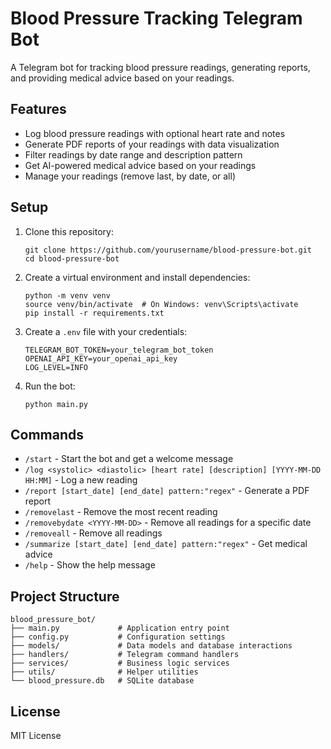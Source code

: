 # Blood Pressure Tracking Telegram Bot

A Telegram bot for tracking blood pressure readings, generating reports, and providing medical advice based on your readings.

## Features

- Log blood pressure readings with optional heart rate and notes
- Generate PDF reports of your readings with data visualization
- Filter readings by date range and description pattern
- Get AI-powered medical advice based on your readings
- Manage your readings (remove last, by date, or all)

## Setup

1. Clone this repository:
   ```
   git clone https://github.com/yourusername/blood-pressure-bot.git
   cd blood-pressure-bot
   ```

2. Create a virtual environment and install dependencies:
   ```
   python -m venv venv
   source venv/bin/activate  # On Windows: venv\Scripts\activate
   pip install -r requirements.txt
   ```

3. Create a `.env` file with your credentials:
   ```
   TELEGRAM_BOT_TOKEN=your_telegram_bot_token
   OPENAI_API_KEY=your_openai_api_key
   LOG_LEVEL=INFO
   ```

4. Run the bot:
   ```
   python main.py
   ```

## Commands

- `/start` - Start the bot and get a welcome message
- `/log <systolic> <diastolic> [heart rate] [description] [YYYY-MM-DD HH:MM]` - Log a new reading
- `/report [start_date] [end_date] pattern:"regex"` - Generate a PDF report
- `/removelast` - Remove the most recent reading
- `/removebydate <YYYY-MM-DD>` - Remove all readings for a specific date
- `/removeall` - Remove all readings
- `/summarize [start_date] [end_date] pattern:"regex"` - Get medical advice
- `/help` - Show the help message

## Project Structure

```
blood_pressure_bot/
├── main.py             # Application entry point
├── config.py           # Configuration settings
├── models/             # Data models and database interactions
├── handlers/           # Telegram command handlers
├── services/           # Business logic services
├── utils/              # Helper utilities
└── blood_pressure.db   # SQLite database
```

## License

MIT License
